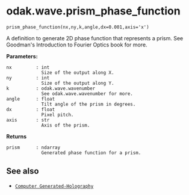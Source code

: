 # odak.wave.prism_phase_function

`prism_phase_function(nx,ny,k,angle,dx=0.001,axis='x')`

A definition to generate 2D phase function that represents a prism. See Goodman's Introduction to Fourier Optics book for more.
 
**Parameters:**

    nx         : int
                 Size of the output along X.
    ny         : int
                 Size of the output along Y.
    k          : odak.wave.wavenumber
                 See odak.wave.wavenumber for more.
    angle      : float
                 Tilt angle of the prism in degrees.
    dx         : float
                 Pixel pitch.
    axis       : str
                 Axis of the prism.
                       
**Returns**

    prism      : ndarray
                 Generated phase function for a prism.
                 
## See also

* [`Computer Generated-Holography`](../../cgh.md)

